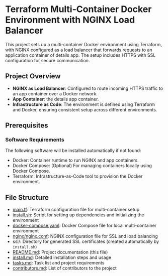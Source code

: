 # Terraform Multi-Container Docker Environment with NGINX Load Balancer

This project sets up a multi-container Docker environment using Terraform, with NGINX configured as a load balancer that forwards requests to an application container of details app. The setup includes HTTPS with SSL configuration for secure communication.

## Project Overview

- **NGINX as Load Balancer**: Configured to route incoming HTTPS traffic to an app container over a Docker network.
- **App Container**: the details app container.
- **Infrastructure as Code**: The environment is defined using Terraform and Docker, ensuring consistent setup across different environments.

## Prerequisites

### Software Requirements
The following software will be installed automatically if not found:
- Docker: Container runtime to run NGINX and app containers.
- Docker Compose: (Optional) For managing containers locally using Docker Compose.
- Terraform: Infrastructure-as-Code tool to provision the Docker environment.

## File Structure

- [main.tf](./main.tf): Terraform configuration file for multi-container setup
- [install.sh](./install.sh): Script for setting up dependencies and initializing the environment
- [docker-compose.yaml](./docker-compose.yaml): Docker Compose file for local multi-container environment
- [nginx/nginx.conf](./nginx/nginx.conf): NGINX configuration file for SSL and load balancing
- ssl/: Directory for generated SSL certificates (created automatically by `install.sh`)
- [README.md](./README.md): Project documentation (this file)
- [install.md](./install.md): Detailed installation steps and usage
- [tasks.md](./tasks.md): Task list and project requirements
- [contributors.md](./contributors.md): List of contributors to the project

